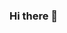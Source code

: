 ### Hi there 👋

<!--
**BrunoSTrindade/BrunoSTrindade
**Estou estundando na Alura
**Estou me desenvolvendo na linguagem JavaScript
**Utilizo esse espaço para minha organização e compartilhamento dos meu projetos desenvolvidos
*Você pode estrar em contato comigo*
**0001084543606SP@al.educacao.sp.gov.br
